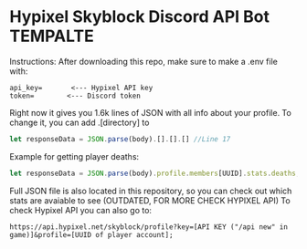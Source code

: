   # Hypixel Skyblock Discord API Bot TEMPALTE
Instructions:
After downloading this repo, make sure to make a .env file with:
```
api_key=       <--- Hypixel API key
token=        <--- Discord token
```

Right now it gives you 1.6k lines of JSON with all info about your profile. To change it, you can add .[directory] to
```js
let responseData = JSON.parse(body).[].[].[] //Line 17
```
Example for getting player deaths:
```js
let responseData = JSON.parse(body).profile.members[UUID].stats.deaths;
```
Full JSON file is also located in this repository, so you can check out which stats are avaiable to see (OUTDATED, FOR MORE CHECK HYPIXEL API)
To check Hypixel API you can also go to:
```
https://api.hypixel.net/skyblock/profile?key=[API KEY ("/api new" in game)]&profile=[UUID of player account];
```
